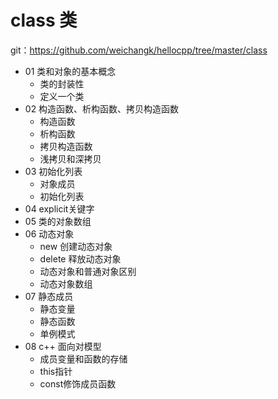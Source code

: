 # class 类
git：https://github.com/weichangk/hellocpp/tree/master/class

- 01 类和对象的基本概念
    - 类的封装性
    - 定义一个类
- 02 构造函数、析构函数、拷贝构造函数
    - 构造函数
    - 析构函数
    - 拷贝构造函数
    - 浅拷贝和深拷贝
- 03 初始化列表
    - 对象成员
    - 初始化列表
- 04 explicit关键字
- 05 类的对象数组
- 06 动态对象
    - new 创建动态对象
    - delete 释放动态对象
    - 动态对象和普通对象区别
    - 动态对象数组
- 07 静态成员
    - 静态变量
    - 静态函数
    - 单例模式
- 08 c++ 面向对模型
    - 成员变量和函数的存储
    - this指针
    - const修饰成员函数
